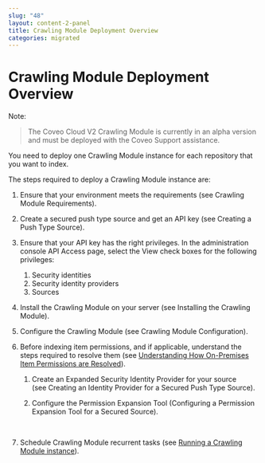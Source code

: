 ```yaml
---
slug: "48"
layout: content-2-panel
title: Crawling Module Deployment Overview
categories: migrated
---
```


# Crawling Module Deployment Overview

Note:

> The Coveo Cloud V2 Crawling Module is currently in an alpha version and must be deployed with the Coveo Support assistance.

You need to deploy one Crawling Module instance for each repository that you want to index. 

The steps required to deploy a Crawling Module instance are:

1.  Ensure that your environment meets the requirements (see Crawling Module Requirements).
2.  Create a secured push type source and get an API key (see Creating a Push Type Source).
3.  Ensure that your API key has the right privileges.
    In the administration console API Access page, select the View check boxes for the following privileges:
    1.  Security identities
    2.  Security identity providers
    3.  Sources

4.  Install the Crawling Module on your server (see Installing the Crawling Module). 
5.  Configure the Crawling Module (see Crawling Module Configuration).
6.  Before indexing item permissions, and if applicable, understand the steps required to resolve them (see [Understanding How On-Premises Item Permissions are Resolved](https://developers.coveo.com/x/HookAg)).

    1.  Create an Expanded Security Identity Provider for your source (see Creating an Identity Provider for a Secured Push Type Source).

    2.  Configure the Permission Expansion Tool (Configuring a Permission Expansion Tool for a Secured Source).

         

7.  Schedule Crawling Module recurrent tasks (see [Running a Crawling Module instance](https://developers.coveo.com/x/54YkAg)).


